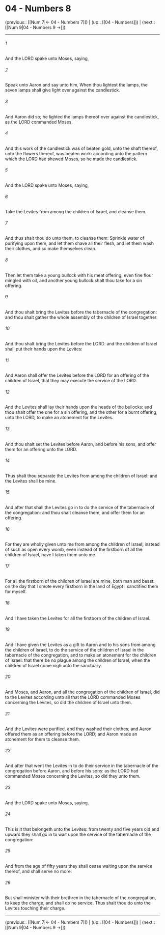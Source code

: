 # 04 - Numbers 8

(previous:: [[Num 7|← 04 - Numbers 7]]) | (up:: [[04 - Numbers]]) | (next:: [[Num 9|04 - Numbers 9 →]])

***


###### 1 
And the LORD spake unto Moses, saying, 

###### 2 
Speak unto Aaron and say unto him, When thou lightest the lamps, the seven lamps shall give light over against the candlestick. 

###### 3 
And Aaron did so; he lighted the lamps thereof over against the candlestick, as the LORD commanded Moses. 

###### 4 
And this work of the candlestick was of beaten gold, unto the shaft thereof, unto the flowers thereof, was beaten work: according unto the pattern which the LORD had shewed Moses, so he made the candlestick. 

###### 5 
And the LORD spake unto Moses, saying, 

###### 6 
Take the Levites from among the children of Israel, and cleanse them. 

###### 7 
And thus shalt thou do unto them, to cleanse them: Sprinkle water of purifying upon them, and let them shave all their flesh, and let them wash their clothes, and so make themselves clean. 

###### 8 
Then let them take a young bullock with his meat offering, even fine flour mingled with oil, and another young bullock shalt thou take for a sin offering. 

###### 9 
And thou shalt bring the Levites before the tabernacle of the congregation: and thou shalt gather the whole assembly of the children of Israel together: 

###### 10 
And thou shalt bring the Levites before the LORD: and the children of Israel shall put their hands upon the Levites: 

###### 11 
And Aaron shall offer the Levites before the LORD for an offering of the children of Israel, that they may execute the service of the LORD. 

###### 12 
And the Levites shall lay their hands upon the heads of the bullocks: and thou shalt offer the one for a sin offering, and the other for a burnt offering, unto the LORD, to make an atonement for the Levites. 

###### 13 
And thou shalt set the Levites before Aaron, and before his sons, and offer them for an offering unto the LORD. 

###### 14 
Thus shalt thou separate the Levites from among the children of Israel: and the Levites shall be mine. 

###### 15 
And after that shall the Levites go in to do the service of the tabernacle of the congregation: and thou shalt cleanse them, and offer them for an offering. 

###### 16 
For they are wholly given unto me from among the children of Israel; instead of such as open every womb, even instead of the firstborn of all the children of Israel, have I taken them unto me. 

###### 17 
For all the firstborn of the children of Israel are mine, both man and beast: on the day that I smote every firstborn in the land of Egypt I sanctified them for myself. 

###### 18 
And I have taken the Levites for all the firstborn of the children of Israel. 

###### 19 
And I have given the Levites as a gift to Aaron and to his sons from among the children of Israel, to do the service of the children of Israel in the tabernacle of the congregation, and to make an atonement for the children of Israel: that there be no plague among the children of Israel, when the children of Israel come nigh unto the sanctuary. 

###### 20 
And Moses, and Aaron, and all the congregation of the children of Israel, did to the Levites according unto all that the LORD commanded Moses concerning the Levites, so did the children of Israel unto them. 

###### 21 
And the Levites were purified, and they washed their clothes; and Aaron offered them as an offering before the LORD; and Aaron made an atonement for them to cleanse them. 

###### 22 
And after that went the Levites in to do their service in the tabernacle of the congregation before Aaron, and before his sons: as the LORD had commanded Moses concerning the Levites, so did they unto them. 

###### 23 
And the LORD spake unto Moses, saying, 

###### 24 
This is it that belongeth unto the Levites: from twenty and five years old and upward they shall go in to wait upon the service of the tabernacle of the congregation: 

###### 25 
And from the age of fifty years they shall cease waiting upon the service thereof, and shall serve no more: 

###### 26 
But shall minister with their brethren in the tabernacle of the congregation, to keep the charge, and shall do no service. Thus shalt thou do unto the Levites touching their charge.

***

(previous:: [[Num 7|← 04 - Numbers 7]]) | (up:: [[04 - Numbers]]) | (next:: [[Num 9|04 - Numbers 9 →]])
